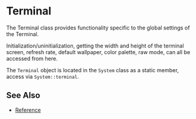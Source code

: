 # Terminal

The Terminal class provides functionality specific to the global settings of the
Terminal.

Initialization/uninitialization, getting the width and height of the terminal
screen, refresh rate, default wallpaper, color palette, raw mode, can all be
accessed from here.

The `Terminal` object is located in the `System` class as a static member,
access via `System::terminal`.

## See Also

- [Reference](https://animber-coder.github.io/CaTerm/classox_1_1Terminal.html)
